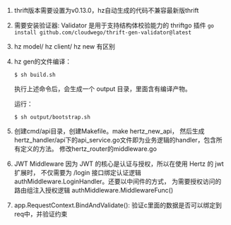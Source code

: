 1. thrift版本需要设置为v0.13.0，hz自动生成的代码不兼容最新版thrift
2. 需要安装验证器: Validator 是用于支持结构体校验能力的 thriftgo 插件 `go install github.com/cloudwego/thrift-gen-validator@latest`
3. hz model/ hz client/ hz new 有区别
4. hz gen的文件编译：
    ```
    $ sh build.sh
    ```
    执行上述命令后，会生成一个 output 目录，里面含有编译产物。

    运行：
    ```
    $ sh output/bootstrap.sh
    ```
5. 创建cmd/api目录，创建Makefile。make hertz_new_api，
    然后生成hertz_handler/api下的api_service.go文件即为业务逻辑的handler，包含所有定义的方法。
    修改hertz_router的middleware.go
6. JWT Middleware 因为 JWT 的核心是认证与授权，所以在使用 Hertz 的 
   jwt 扩展时，
   不仅需要为 /login 接口绑定认证逻辑 authMiddleware.LoginHandler。还要以中间件的方式，
   为需要授权访问的路由组注入授权逻辑 authMiddleware.MiddlewareFunc()
7. app.RequestContext.BindAndValidate(): 验证c里面的数据是否可以绑定到req中，并验证约束
